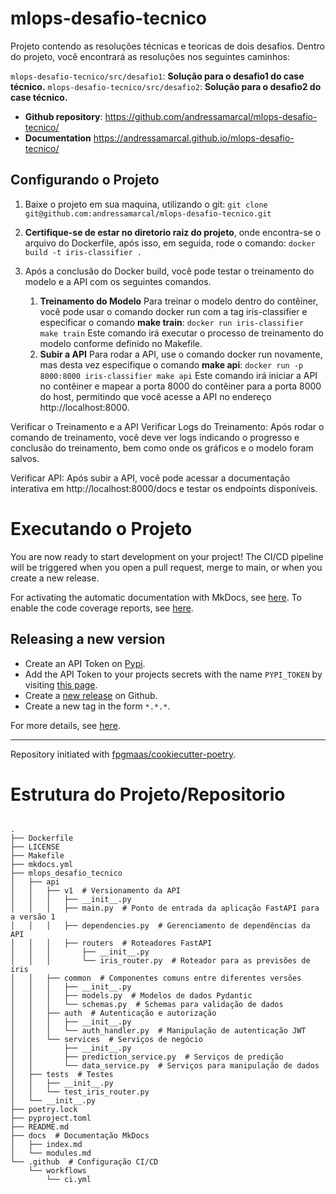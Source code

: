 # mlops-desafio-tecnico

Projeto contendo as resoluções técnicas e teoricas de dois desafios.
Dentro do projeto, você encontrará as resoluções nos seguintes caminhos:

`mlops-desafio-tecnico/src/desafio1`: **Solução para o desafio1 do case técnico.**
`mlops-desafio-tecnico/src/desafio2`: **Solução para o desafio2 do case técnico.**

- **Github repository**: <https://github.com/andressamarcal/mlops-desafio-tecnico/>
- **Documentation** <https://andressamarcal.github.io/mlops-desafio-tecnico/>

## Configurando o Projeto

1. Baixe o projeto em sua maquina, utilizando o git:
   `git clone git@github.com:andressamarcal/mlops-desafio-tecnico.git`

2. **Certifique-se de estar no diretorio raiz do projeto**, onde encontra-se o  arquivo do Dockerfile, após isso, em seguida, rode o comando:
   `docker build -t iris-classifier .`

3. Após a conclusão do Docker build, você pode testar o treinamento do modelo e a API com os seguintes comandos.
   1. **Treinamento do Modelo**
Para treinar o modelo dentro do contêiner, você pode usar o comando docker run com a tag iris-classifier e especificar o comando **make train**:
`docker run iris-classifier make train`
Este comando irá executar o processo de treinamento do modelo conforme definido no Makefile.
   1. **Subir a API**
    Para rodar a API, use o comando docker run novamente, mas desta vez especifique o comando **make api**:
    `docker run -p 8000:8000 iris-classifier make api`
    Este comando irá iniciar a API no contêiner e mapear a porta 8000 do contêiner para a porta 8000 do host, permitindo que você acesse a API no endereço http://localhost:8000.

Verificar o Treinamento e a API
Verificar Logs do Treinamento:
Após rodar o comando de treinamento, você deve ver logs indicando o progresso e conclusão do treinamento, bem como onde os gráficos e o modelo foram salvos.

Verificar API:
Após subir a API, você pode acessar a documentação interativa em http://localhost:8000/docs e testar os endpoints disponíveis.









# Executando o Projeto

You are now ready to start development on your project!
The CI/CD pipeline will be triggered when you open a pull request, merge to main, or when you create a new release.

For activating the automatic documentation with MkDocs, see [here](https://fpgmaas.github.io/cookiecutter-poetry/features/mkdocs/#enabling-the-documentation-on-github).
To enable the code coverage reports, see [here](https://fpgmaas.github.io/cookiecutter-poetry/features/codecov/).

## Releasing a new version

- Create an API Token on [Pypi](https://pypi.org/).
- Add the API Token to your projects secrets with the name `PYPI_TOKEN` by visiting [this page](https://github.com/andressamarcal/mlops-desafio-tecnico/settings/secrets/actions/new).
- Create a [new release](https://github.com/andressamarcal/mlops-desafio-tecnico/releases/new) on Github.
- Create a new tag in the form `*.*.*`.

For more details, see [here](https://fpgmaas.github.io/cookiecutter-poetry/features/cicd/#how-to-trigger-a-release).

---

Repository initiated with [fpgmaas/cookiecutter-poetry](https://github.com/fpgmaas/cookiecutter-poetry).

# Estrutura do Projeto/Repositorio

```

.
├── Dockerfile
├── LICENSE
├── Makefile
├── mkdocs.yml
├── mlops_desafio_tecnico
│   ├── api
│   │   ├── v1  # Versionamento da API
│   │   │   ├── __init__.py
│   │   │   ├── main.py  # Ponto de entrada da aplicação FastAPI para a versão 1
│   │   │   ├── dependencies.py  # Gerenciamento de dependências da API
│   │   │   ├── routers  # Roteadores FastAPI
│   │   │       ├── __init__.py
│   │   │       └── iris_router.py  # Roteador para as previsões de íris
│   │   ├── common  # Componentes comuns entre diferentes versões
│   │   │   ├── __init__.py
│   │   │   ├── models.py  # Modelos de dados Pydantic
│   │   │   └── schemas.py  # Schemas para validação de dados
│   │   ├── auth  # Autenticação e autorização
│   │   │   ├── __init__.py
│   │   │   └── auth_handler.py  # Manipulação de autenticação JWT
│   │   └── services  # Serviços de negócio
│   │       ├── __init__.py
│   │       ├── prediction_service.py  # Serviços de predição
│   │       └── data_service.py  # Serviços para manipulação de dados
│   ├── tests  # Testes
│   │   ├── __init__.py
│   │   └── test_iris_router.py
│   └── __init__.py
├── poetry.lock
├── pyproject.toml
├── README.md
├── docs  # Documentação MkDocs
│   ├── index.md
│   └── modules.md
└── .github  # Configuração CI/CD
    └── workflows
        └── ci.yml


```